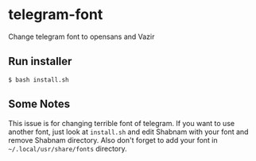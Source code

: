 # telegram-font
Change telegram font to opensans and Vazir

## Run installer
```
$ bash install.sh
```

## Some Notes
This issue is for changing terrible font of telegram. If you want to use another font, just look at `install.sh` and edit Shabnam with your font and remove Shabnam directory. Also don't forget to add your font in `~/.local/usr/share/fonts` directory. 
